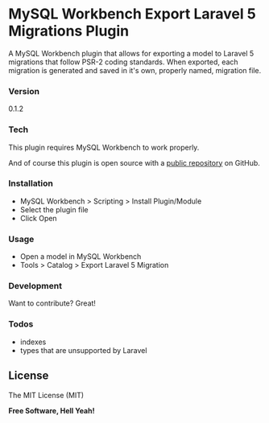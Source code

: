 # MySQL Workbench Export Laravel 5 Migrations Plugin

A MySQL Workbench plugin that allows for exporting a model to Laravel 5 migrations that follow PSR-2 coding standards. When exported, each migration is generated and
saved in it's own, properly named, migration file.

### Version
0.1.2 

### Tech

This plugin requires MySQL Workbench to work properly.

And of course this plugin is open source with a [public repository](https://github.com/beckenrode/mysql-workbench-export-laravel-5-migrations)
 on GitHub.

### Installation

 - MySQL Workbench > Scripting > Install Plugin/Module
 - Select the plugin file
 - Click Open

### Usage

 - Open a model in MySQL Workbench
 - Tools > Catalog > Export Laravel 5 Migration

### Development

Want to contribute? Great!

### Todos

 - indexes
 - types that are unsupported by Laravel

License
----

The MIT License (MIT)

**Free Software, Hell Yeah!**
